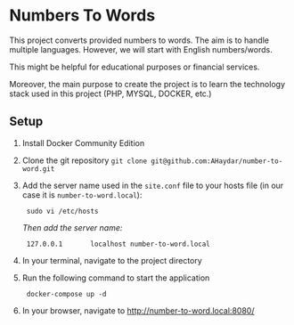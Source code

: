 # Numbers To Words
This project converts provided numbers to words. The aim is to handle multiple languages. However, we will start with English numbers/words.

This might be helpful for educational purposes or financial services.

Moreover, the main purpose to create the project is to learn the technology stack used in this project (PHP, MYSQL, DOCKER, etc.)

## Setup
1. Install Docker Community Edition
2. Clone the git repository
    `git clone git@github.com:AHaydar/number-to-word.git`
3. Add the server name used in the `site.conf` file to your hosts file (in our case it is `number-to-word.local`):
    
        sudo vi /etc/hosts
    
    _Then add the server name:_
    
        127.0.0.1       localhost number-to-word.local
4. In your terminal, navigate to the project directory
5. Run the following command to start the application
    
        docker-compose up -d
6. In your browser, navigate to http://number-to-word.local:8080/
